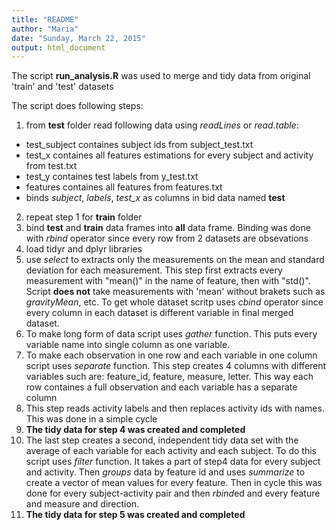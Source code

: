 ```yaml
---
title: "README"
author: "Maria"
date: "Sunday, March 22, 2015"
output: html_document
---
```


The script **run_analysis.R** was used to merge and tidy data from original 'train' and 'test' datasets

The script does following steps:

1. from **test** folder read following data using *readLines* or *read.table*:
  + test_subject containes subject ids from subject_test.txt
  + test_x containes all features estimations for every subject and activity from test.txt
  + test_y containes test labels from y_test.txt
  + features containes all features from features.txt
  + binds *subject*, *labels*, *test_x* as columns in bid data named **test**
2. repeat step 1 for **train** folder
3. bind **test** and **train** data frames into **all** data frame. Binding was done with *rbind* operator since every row from 2 datasets are obsevations
4. load tidyr and dplyr libraries
5. use *select* to extracts only the measurements on the mean and standard deviation for each measurement. This step first extracts every measurement with "mean()" in the name of feature, then with "std()". Script **does not** take measurements with 'mean' without brakets such as *gravityMean*, etc. To get whole dataset scritp uses *cbind* operator since every column in each dataset is different variable in final merged dataset.
6. To make long form of data script uses *gather* function. This puts every variable name into single column as one variable. 
7. To make each observation in one row and each variable in one column script uses *separate* function. This step creates 4 columns with different variables such are: feature_id, feature, measure, letter. This way each row containes a full observation and each variable has a separate column
8. This step reads activity labels and then replaces activity ids with names. This was done in a simple cycle
9. **The tidy data for step 4 was created and completed** 
10. The last step creates a second, independent tidy data set with the average of each variable for each activity and each subject. To do this script uses *filter* function. It takes a part of step4 data for every subject and activity. Then *groups* data by feature id and uses *summarize* to create a vector of mean values for every feature. Then in cycle this was done for every subject-activity pair and then *rbind*ed and every feature and measure and direction.
11. **The tidy data for step 5 was created and completed** 
